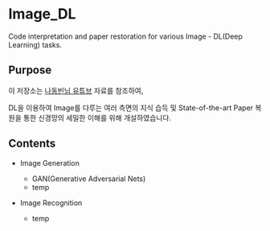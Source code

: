 # Image_DL
Code interpretation and paper restoration for various Image - DL(Deep Learning)  tasks.

## Purpose

이 저장소는 [나동빈님 유튜브](https://www.youtube.com/c/dongbinna) 자료를 참조하여, 

DL을 이용하여 Image를 다루는 여러 측면의 지식 습득 및 State-of-the-art Paper 복원을 통한 신경망의 세밀한 이해를 위해 개설하였습니다.

## Contents

* Image Generation
  * GAN(Generative Adversarial Nets)
  * temp

* Image Recognition
  * temp
  
